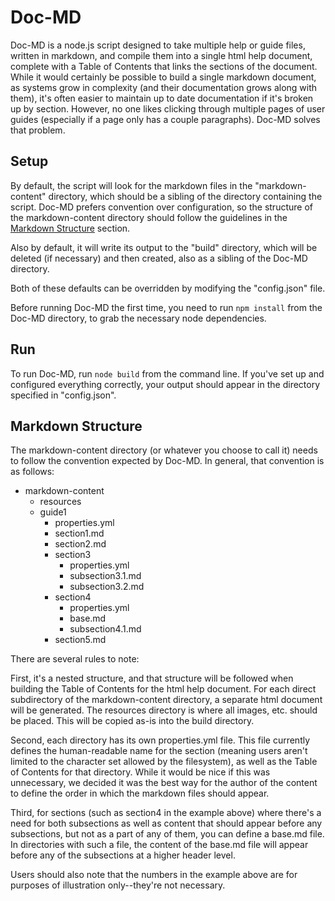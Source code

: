 Doc-MD
======

Doc-MD is a node.js script designed to take multiple help or guide files, written in markdown, and compile them into a single html help document, complete with a Table of Contents that links the sections of the document. While it would certainly be possible to build a single markdown document, as systems grow in complexity (and their documentation grows along with them), it's often easier to maintain up to date documentation if it's broken up by section. However, no one likes clicking through multiple pages of user guides (especially if a page only has a couple paragraphs). Doc-MD solves that problem.

Setup
-----

By default, the script will look for the markdown files in the "markdown-content" directory, which should be a sibling of the directory containing the script. Doc-MD prefers convention over configuration, so the structure of the markdown-content directory should follow the guidelines in the [Markdown Structure](#markdown-structure) section. 

Also by default, it will write its output to the "build" directory, which will be deleted (if necessary) and then created, also as a sibling of the Doc-MD directory.

Both of these defaults can be overridden by modifying the "config.json" file.

Before running Doc-MD the first time, you need to run `npm install` from the Doc-MD directory, to grab the necessary node dependencies.

Run
---

To run Doc-MD, run `node build` from the command line. If you've set up and configured everything correctly, your output should appear in the directory specified in "config.json".

Markdown Structure
------------------

The markdown-content directory (or whatever you choose to call it) needs to follow the convention expected by Doc-MD. In general, that convention is as follows:
  - markdown-content
    - resources
    - guide1
      - properties.yml
      - section1.md
      - section2.md
      - section3
        - properties.yml
        - subsection3.1.md
        - subsection3.2.md
      - section4
        - properties.yml
        - base.md
        - subsection4.1.md
      - section5.md

There are several rules to note: 

First, it's a nested structure, and that structure will be followed when building the Table of Contents for the html help document. For each direct subdirectory of the markdown-content directory, a separate html document will be generated. The resources directory is where all images, etc. should be placed. This will be copied as-is into the build directory.

Second, each directory has its own properties.yml file. This file currently defines the human-readable name for the section (meaning users aren't limited to the character set allowed by the filesystem), as well as the Table of Contents for that directory. While it would be nice if this was unnecessary, we decided it was the best way for the author of the content to define the order in which the markdown files should appear.

Third, for sections (such as section4 in the example above) where there's a need for both subsections as well as content that should appear before any subsections, but not as a part of any of them, you can define a base.md file. In directories with such a file, the content of the base.md file will appear before any of the subsections at a higher header level.

Users should also note that the numbers in the example above are for purposes of illustration only--they're not necessary.
